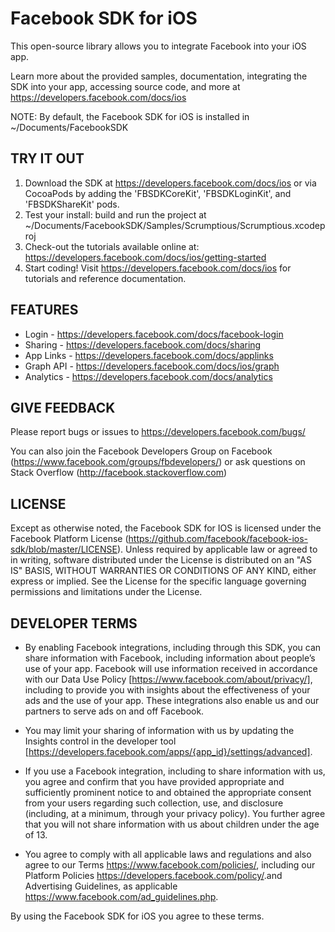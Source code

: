 Facebook SDK for iOS
====================

This open-source library allows you to integrate Facebook into your iOS app.

Learn more about the provided samples, documentation, integrating the SDK into your app, accessing source code, and more at https://developers.facebook.com/docs/ios

NOTE: By default, the Facebook SDK for iOS is installed in ~/Documents/FacebookSDK

TRY IT OUT
----------
1. Download the SDK at https://developers.facebook.com/docs/ios or via CocoaPods by adding the 'FBSDKCoreKit', 'FBSDKLoginKit', and 'FBSDKShareKit' pods.
2. Test your install: build and run the project at ~/Documents/FacebookSDK/Samples/Scrumptious/Scrumptious.xcodeproj
3. Check-out the tutorials available online at: https://developers.facebook.com/docs/ios/getting-started
4. Start coding! Visit https://developers.facebook.com/docs/ios for tutorials and reference documentation.

FEATURES
--------
* Login - https://developers.facebook.com/docs/facebook-login
* Sharing - https://developers.facebook.com/docs/sharing
* App Links - https://developers.facebook.com/docs/applinks
* Graph API - https://developers.facebook.com/docs/ios/graph
* Analytics - https://developers.facebook.com/docs/analytics

GIVE FEEDBACK
-------------
Please report bugs or issues to https://developers.facebook.com/bugs/

You can also join the Facebook Developers Group on Facebook (https://www.facebook.com/groups/fbdevelopers/) or ask questions on Stack Overflow (http://facebook.stackoverflow.com)

LICENSE
-------
Except as otherwise noted, the Facebook SDK for IOS is licensed under the Facebook Platform License (https://github.com/facebook/facebook-ios-sdk/blob/master/LICENSE).
Unless required by applicable law or agreed to in writing, software distributed under the License is distributed on an "AS IS" BASIS, WITHOUT WARRANTIES OR CONDITIONS OF ANY KIND, either express or implied. See the License for the specific language governing permissions and limitations under the License.

DEVELOPER TERMS
---------------

- By enabling Facebook integrations, including through this SDK, you can share information with Facebook, including information about people’s use of your app. Facebook will use information received in accordance with our Data Use Policy [https://www.facebook.com/about/privacy/], including to provide you with insights about the effectiveness of your ads and the use of your app.  These integrations also enable us and our partners to serve ads on and off Facebook.

- You may limit your sharing of information with us by updating the Insights control in the developer tool [https://developers.facebook.com/apps/{app_id}/settings/advanced].

- If you use a Facebook integration, including to share information with us, you agree and confirm that you have provided appropriate and sufficiently prominent notice to and obtained the appropriate consent from your users regarding such collection, use, and disclosure (including, at a minimum, through your privacy policy). You further agree that you will not share information with us about children under the age of 13.

- You agree to comply with all applicable laws and regulations and also agree to our Terms <https://www.facebook.com/policies/>, including our Platform Policies <https://developers.facebook.com/policy/>.and Advertising Guidelines, as applicable <https://www.facebook.com/ad_guidelines.php>.

By using the Facebook SDK for iOS you agree to these terms.

